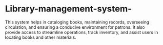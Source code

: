 # Library-management-system-
This system helps in cataloging books, maintaining records, overseeing circulation, and ensuring a conducive environment for patrons. It also provide access to streamline operations, track inventory, and assist users in locating books and other materials.
